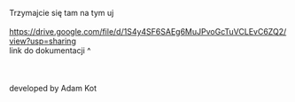 Trzymajcie się tam na tym uj
<br/><br/>
https://drive.google.com/file/d/1S4y4SF6SAEg6MuJPvoGcTuVCLEvC6ZQ2/view?usp=sharing
<br/>
link do dokumentacji ^
<br/><br/><br/><br/>
developed by Adam Kot
